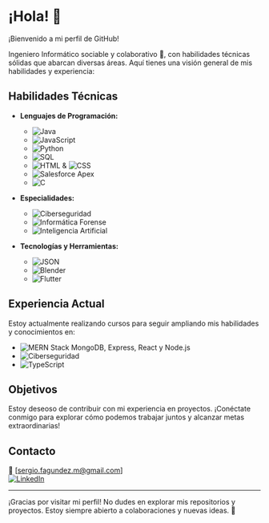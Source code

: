 # ¡Hola! 👋

¡Bienvenido a mi perfil de GitHub!

Ingeniero Informático sociable y colaborativo 🤝, con habilidades técnicas sólidas que abarcan diversas áreas. Aquí tienes una visión general de mis habilidades y experiencia:

## Habilidades Técnicas

- **Lenguajes de Programación:**
  - ![Java](https://img.shields.io/badge/-Java-007396?logo=java&logoColor=white)
  - ![JavaScript](https://img.shields.io/badge/-JavaScript-F7DF1E?logo=javascript&logoColor=black)
  - ![Python](https://img.shields.io/badge/-Python-3776AB?logo=python&logoColor=white)
  - ![SQL](https://img.shields.io/badge/-SQL-4479A1?logo=postgresql&logoColor=white)
  - ![HTML](https://img.shields.io/badge/-HTML-E34F26?logo=html5&logoColor=white) & ![CSS](https://img.shields.io/badge/-CSS-1572B6?logo=css3&logoColor=white)
  - ![Salesforce Apex](https://img.shields.io/badge/-Salesforce%20Apex-00A1E0?logo=salesforce&logoColor=white)
  - ![C](https://img.shields.io/badge/-C-A8B9CC?logo=c&logoColor=black)
  
- **Especialidades:**
  - ![Ciberseguridad](https://img.shields.io/badge/-Ciberseguridad-6A1B9A?logo=security&logoColor=white)
  - ![Informática Forense](https://img.shields.io/badge/-Informática%20Forense-6A1B9A?logo=security&logoColor=white)
  - ![Inteligencia Artificial](https://img.shields.io/badge/-Inteligencia%20Artificial-6A1B9A?logo=ai&logoColor=white)

- **Tecnologías y Herramientas:**
  - ![JSON](https://img.shields.io/badge/-JSON-000000?logo=json&logoColor=white)
  - ![Blender](https://img.shields.io/badge/-Blender-F5792A?logo=blender&logoColor=white)
  - ![Flutter](https://img.shields.io/badge/-Flutter-02569B?logo=flutter&logoColor=white)

## Experiencia Actual

Estoy actualmente realizando cursos para seguir ampliando mis habilidades y conocimientos en:

- ![MERN Stack](https://img.shields.io/badge/-MERN%20Stack-61DAFB?logo=react&logoColor=white) MongoDB, Express, React y Node.js
- ![Ciberseguridad](https://img.shields.io/badge/-Ciberseguridad-6A1B9A?logo=security&logoColor=white)
- ![TypeScript](https://img.shields.io/badge/-TypeScript-3178C6?logo=typescript&logoColor=white)

## Objetivos

Estoy deseoso de contribuir con mi experiencia en proyectos.
¡Conéctate conmigo para explorar cómo podemos trabajar juntos y alcanzar metas extraordinarias!

## Contacto

📧 [sergio.fagundez.m@gmail.com]  
[![LinkedIn](https://img.shields.io/badge/-LinkedIn-0A66C2?logo=linkedin&logoColor=white)](https://www.linkedin.com/in/sergiofagundezmanso)

---

¡Gracias por visitar mi perfil! No dudes en explorar mis repositorios y proyectos. Estoy siempre abierto a colaboraciones y nuevas ideas. 🚀
